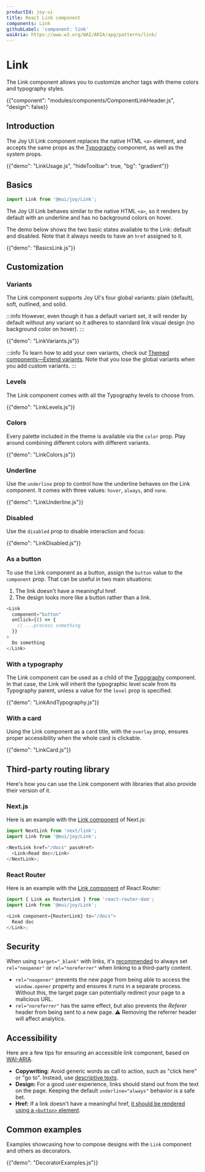 ```yaml
---
productId: joy-ui
title: React Link component
components: Link
githubLabel: 'component: link'
waiAria: https://www.w3.org/WAI/ARIA/apg/patterns/link/
---
```


# Link

<p class="description">The Link component allows you to customize anchor tags with theme colors and typography styles.</p>

{{"component": "modules/components/ComponentLinkHeader.js", "design": false}}

## Introduction

The Joy UI Link component replaces the native HTML `<a>` element, and accepts the same props as the [Typography](/joy-ui/react-typography/) component, as well as the system props.

{{"demo": "LinkUsage.js", "hideToolbar": true, "bg": "gradient"}}

## Basics

```jsx
import Link from '@mui/joy/Link';
```

The Joy UI Link behaves similar to the native HTML `<a>`, so it renders by default with an underline and has no background colors on hover.

The demo below shows the two basic states available to the Link: default and disabled.
Note that it always needs to have an `href` assigned to it.

{{"demo": "BasicsLink.js"}}

## Customization

### Variants

The Link component supports Joy UI's four global variants: plain (default), soft, outlined, and solid.

:::info
However, even though it has a default variant set, it will render by default without any variant so it adheres to stanrdard link visual design (no background color on hover).
:::

{{"demo": "LinkVariants.js"}}

:::info
To learn how to add your own variants, check out [Themed components—Extend variants](/joy-ui/customization/themed-components/#extend-variants).
Note that you lose the global variants when you add custom variants.
:::

### Levels

The Link component comes with all the Typography levels to choose from.

{{"demo": "LinkLevels.js"}}

### Colors

Every palette included in the theme is available via the `color` prop.
Play around combining different colors with different variants.

{{"demo": "LinkColors.js"}}

### Underline

Use the `underline` prop to control how the underline behaves on the Link component.
It comes with three values: `hover`, `always`, and `none`.

{{"demo": "LinkUnderline.js"}}

### Disabled

Use the `disabled` prop to disable interaction and focus:

{{"demo": "LinkDisabled.js"}}

### As a button

To use the Link component as a button, assign the `button` value to the `component` prop.
That can be useful in two main situations:

1. The link doesn't have a meaningful href.
2. The design looks more like a button rather than a link.

```js
<Link
  component="button"
  onClick={() => {
    // ...process something
  }}
>
  Do something
</Link>
```

### With a typography

The Link component can be used as a child of the [Typography](/joy-ui/react-typography/) component.
In that case, the Link will inherit the typographic level scale from its Typography parent, unless a value for the `level` prop is specified.

{{"demo": "LinkAndTypography.js"}}

### With a card

Using the Link component as a card title, with the `overlay` prop, ensures proper accessibility when the whole card is clickable.

{{"demo": "LinkCard.js"}}

## Third-party routing library

Here's how you can use the Link component with libraries that also provide their version of it.

### Next.js

Here is an example with the [Link component](https://nextjs.org/docs/api-reference/next/link) of Next.js:

```js
import NextLink from 'next/link';
import Link from '@mui/joy/Link';

<NextLink href="/docs" passHref>
  <Link>Read doc</Link>
</NextLink>;
```

### React Router

Here is an example with the [Link component](https://reactrouter.com/en/main/components/link) of React Router:

```js
import { Link as RouterLink } from 'react-router-dom';
import Link from '@mui/joy/Link';

<Link component={RouterLink} to="/docs">
  Read doc
</Link>;
```

## Security

When using `target="_blank"` with links, it's [recommended](https://developers.google.com/web/tools/lighthouse/audits/noopener) to always set `rel="noopener"` or `rel="noreferrer"` when linking to a third-party content.

- `rel="noopener"` prevents the new page from being able to access the `window.opener` property and ensures it runs in a separate process.
  Without this, the target page can potentially redirect your page to a malicious URL.
- `rel="noreferrer"` has the same effect, but also prevents the _Referer_ header from being sent to a new page.
  ⚠️ Removing the referrer header will affect analytics.

## Accessibility

Here are a few tips for ensuring an accessible link component, based on [WAI-ARIA](https://www.w3.org/WAI/ARIA/apg/patterns/link/).

- **Copywriting**: Avoid generic words as call to action, such as "click here" or "go to".
  Instead, use [descriptive texts](https://developers.google.com/web/tools/lighthouse/audits/descriptive-link-text).
- **Design:** For a good user experience, links should stand out from the text on the page.
  Keeping the default `underline="always"` behavior is a safe bet.
- **Href:** If a link doesn't have a meaningful href, [it should be rendered using a `<button>` element](#as-button).

## Common examples

Examples showcasing how to compose designs with the `Link` component and others as decorators.

{{"demo": "DecoratorExamples.js"}}
